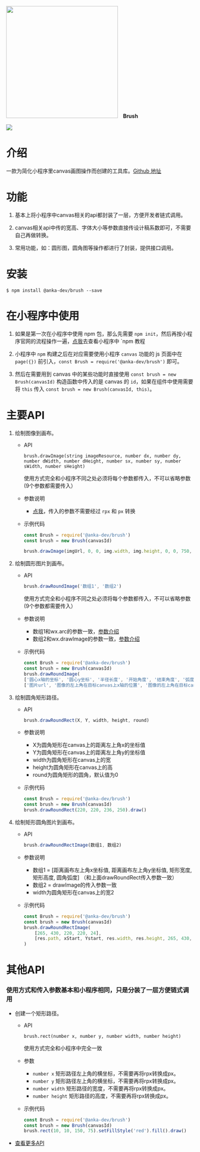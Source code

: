 <p>
    <img src="https://user-images.githubusercontent.com/10026019/48325653-9fb60800-e671-11e8-9e5f-46e625d8159f.png" width="300"/>
    <b>&nbsp;&nbsp;&nbsp;Brush</b>
</p>
<p>
    <a href="https://www.npmjs.com/package/@anka-dev/brush">
        <img src="https://badge.fury.io/js/%40anka-dev%2Fbrush.svg"/>
    </a>
</p>

# 介绍

一款为简化小程序里canvas画图操作而创建的工具库。[Github 地址](https://github.com/iException/anka-brush)

# 功能

1. 基本上将小程序中canvas相关的api都封装了一层，方便开发者链式调用。

2. canvas相关api中传的宽高、字体大小等参数直接传设计稿系数即可，不需要自己再做转换。

3. 常用功能，如：圆形图，圆角图等操作都进行了封装，提供接口调用。

# 安装

```shell
$ npm install @anka-dev/brush --save
```

# 在小程序中使用

1. 如果是第一次在小程序中使用 npm 包，那么先需要 `npm init`，然后再按小程序官网的流程操作一遍，[点我](https://developers.weixin.qq.com/miniprogram/dev/devtools/npm.html)去查看小程序中 `npm 教程

2. 小程序中 `npm` 构建之后在对应需要使用小程序 `canvas` 功能的 js 页面中在 `page({})` 前引入，`const Brush = require('@anka-dev/brush')` 即可。

3. 然后在需要用到 canvas 中的某些功能时直接使用 `const brush = new Brush(canvasId)` 构造函数中传入的是 canvas 的 `id`，如果在组件中使用需要将 `this` 传入 `const brush = new Brush(canvasId, this)`。

# 主要API

1. 绘制图像到画布。

    - API

        ```
        brush.drawImage(string imageResource, number dx, number dy, number dWidth, number dHeight, number sx, number sy, number sWidth, number sHeight)
        ```
        使用方式完全和小程序不同之处必须将每个参数都传入，不可以省略参数(9个参数都需要传入）

    - 参数说明

        * [点我](https://developers.weixin.qq.com/miniprogram/dev/api/canvas/CanvasContext.drawImage.html)，传入的参数不需要经过 `rpx` 和 `px` 转换

    - 示例代码

        ```javascript
        const Brush = require('@anka-dev/brush')
        const brush = new Brush(canvasId)

        brush.drawImage(imgUrl, 0, 0, img.width, img.height, 0, 0, 750, 1221).draw()
        ```

2. 绘制圆形图片到画布。

    - API

        ```javascript
        brush.drawRoundImage('数组1', '数组2')
        ```
        使用方式完全和小程序不同之处必须将每个参数都传入，不可以省略参数(9个参数都需要传入）

    - 参数说明

        * 数组1和wx.arc的参数一致，[参数介绍](https://developers.weixin.qq.com/miniprogram/dev/api/canvas/CanvasContext.drawImage.html)
        * 数组2和wx.drawImage的参数一致，[参数介绍](https://developers.weixin.qq.com/miniprogram/dev/api/canvas/CanvasContext.arc.html)

    * 示例代码

        ```javascript
        const Brush = require('@anka-dev/brush')
        const brush = new Brush(canvasId)
        brush.drawRoundImage(
        ['圆心x轴的坐标', '圆心y坐标', '半径长度', '开始角度', '结束角度', '弧度的方向是否是逆时针'],
        ['图片url', '图像的左上角在目标canvas上x轴的位置', '图像的左上角在目标canvas上y轴的位置', '绘制图像的宽度', '绘制图像的高度', '图片在canvas上显示的x坐标', '图片在canvas上显示的y坐标', '图片在canvas上显示的宽', '图片在canvas上显示的高']).draw()
        ```

3. 绘制圆角矩形路径。

    - API

        ```javascript
        brush.drawRoundRect(X, Y, width, height, round)
        ```

    - 参数说明

        * X为圆角矩形在canvas上的距离左上角x的坐标值
        * Y为圆角矩形在canvas上的距离左上角y的坐标值
        * width为圆角矩形在canvas上的宽
        * height为圆角矩形在canvas上的高
        * round为圆角矩形的圆角，默认值为0

    - 示例代码

        ```javascript
        const Brush = require('@anka-dev/brush')
        const brush = new Brush(canvasId)
        brush.drawRoundRect(220, 220, 236, 250).draw()
        ```

4. 绘制矩形圆角图片到画布。

    - API

        ```javascript
        brush.drawRoundRectImage(数组1, 数组2)
        ```

    - 参数说明

        * 数组1 = [距离画布左上角x坐标值, 距离画布左上角y坐标值, 矩形宽度, 矩形高度, 圆角弧度]  （和上面drawRoundRect传入参数一致）
        * 数组2 = drawImage的传入参数一致
        * width为圆角矩形在canvas上的宽2

    * 示例代码

        ```javascript
        const Brush = require('@anka-dev/brush')
        const brush = new Brush(canvasId)
        brush.drawRoundRectImage(
            [265, 430, 220, 220, 24],
            [res.path, xStart, Ystart, res.width, res.height, 265, 430, 220, 220]
        )
        ```

# 其他API

### 使用方式和传入参数基本和小程序相同，只是分装了一层方便链式调用

- 创建一个矩形路径。

    - API

        ```
        brush.rect(number x, number y, number width, number height)
        ```
        使用方式完全和小程序中完全一致

    - 参数

        * `number x` 矩形路径左上角的横坐标，不需要再将rpx转换成px。
        * `number y` 矩形路径左上角的横坐标，不需要再将rpx转换成px。
        * `number width` 矩形路径的宽度，不需要再将rpx转换成px。
        * `number height` 矩形路径的高度，不需要再将rpx转换成px。

    - 示例代码

        ```javascript
        const Brush = require('@anka-dev/brush')
        const brush = new Brush(canvasId)
        brush.rect(10, 10, 150, 75).setFillStyle('red').fill().draw()
        ```
- [查看更多API](https://github.com/iException/anka-brush/blob/master/index.js)

